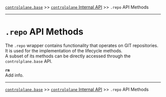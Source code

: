 [`controlplane.base`](../README.md) >> [`controlplane` Internal API](./CONTROLPLANE-BASE-INTERNAL-API.md) >> `.repo` API Methods

-----

# `.repo` API Methods

The `.repo` wrapper contains functionality that operates on GIT repositories.
It is used for the implementation of the lifecycle methods.  
A subset of its methods can be directly accessed through the `controlplane.base` API.

__`rm`__  
Add info.  

-----
[`controlplane.base`](../README.md) >> [`controlplane` Internal API](./CONTROLPLANE-BASE-INTERNAL-API.md) >> `.repo` API Methods
